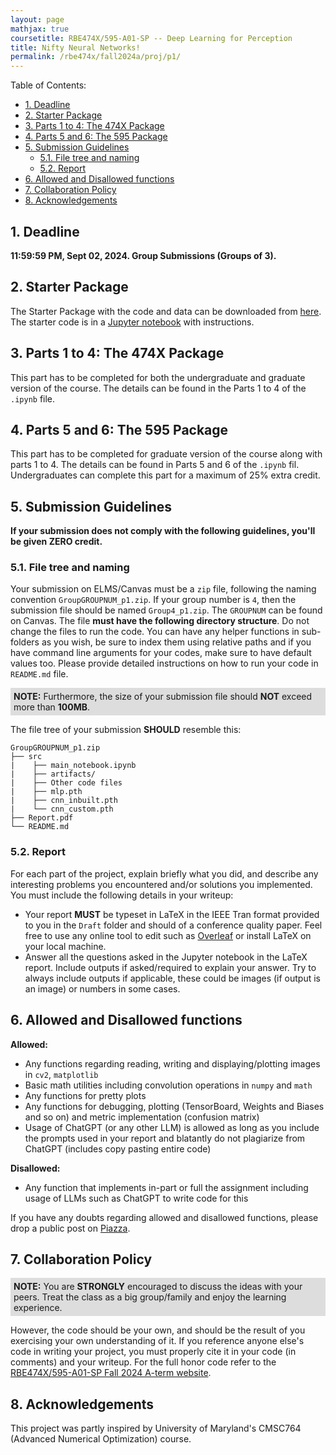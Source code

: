 ```yaml
---
layout: page
mathjax: true
coursetitle: RBE474X/595-A01-SP -- Deep Learning for Perception
title: Nifty Neural Networks!
permalink: /rbe474x/fall2024a/proj/p1/
---
```


Table of Contents:
- [1. Deadline](#due)
- [2. Starter Package](#starterpkg)
- [3. Parts 1 to 4: The 474X Package](#part14)
- [4. Parts 5 and 6: The 595 Package](#part56)
- [5. Submission Guidelines](#sub)
  - [5.1. File tree and naming](#files)
  - [5.2. Report](#report)
- [6. Allowed and Disallowed functions](#funcs)
- [7. Collaboration Policy](#coll)
- [8. Acknowledgements](#ack)

<a name='due'></a>
## 1. Deadline 
**11:59:59 PM, Sept 02, 2024. Group Submissions (Groups of 3).**

<a name='due'></a>
## 2. Starter Package
The Starter Package with the code and data can be downloaded from <a href="https://github.com/pearwpi/rbe474x_p1">here</a>. The starter code is in a <a href="https://jupyter.org/">Jupyter notebook</a> with instructions.

<a name='part14'></a>
## 3. Parts 1 to 4: The 474X Package

This part has to be completed for both the undergraduate and graduate version of the course. The details can be found in the Parts 1 to 4 of the `.ipynb` file.

<a name='part56'></a>
## 4. Parts 5 and 6: The 595 Package

This part has to be completed for graduate version of the course along with parts 1 to 4. The details can be found in Parts 5 and 6 of the `.ipynb` fil. Undergraduates can complete this part for a maximum of 25% extra credit.


<a name='sub'></a>

## 5. Submission Guidelines

**If your submission does not comply with the following guidelines, you'll be given ZERO credit.**

### 5.1. File tree and naming

Your submission on ELMS/Canvas must be a ``zip`` file, following the naming convention ``GroupGROUPNUM_p1.zip``. If your group number is ``4``, then the submission file should be named ``Group4_p1.zip``. The `GROUPNUM` can be found on Canvas. The file **must have the following directory structure**. Do not change the files to run the code. You can have any helper functions in sub-folders as you wish, be sure to index them using relative paths and if you have command line arguments for your codes, make sure to have default values too. Please provide detailed instructions on how to run your code in ``README.md`` file. 

<p style="background-color:#ddd; padding:5px">
<b>NOTE:</b> 
Furthermore, the size of your submission file should <b>NOT</b> exceed more than <b>100MB</b>.
</p>

The file tree of your submission <b>SHOULD</b> resemble this:

```
GroupGROUPNUM_p1.zip
├── src
|    ├── main_notebook.ipynb
|    ├── artifacts/
|    ├── Other code files
|    ├── mlp.pth
|    ├── cnn_inbuilt.pth
|    └── cnn_custom.pth
├── Report.pdf 
└── README.md
```


<a name='report'></a>

### 5.2. Report 
For each part of the project, explain briefly what you did, and describe any interesting problems you encountered and/or solutions you implemented. You must include the following details in your writeup:

- Your report **MUST** be typeset in LaTeX in the IEEE Tran format provided to you in the ``Draft`` folder and should of a conference quality paper. Feel free to use any online tool to edit such as [Overleaf](https://www.overleaf.com) or install LaTeX on your local machine.
- Answer all the questions asked in the Jupyter notebook in the LaTeX report. Include outputs if asked/required to explain your answer. Try to always include outputs if applicable, these could be images (if output is an image) or numbers in some cases. 


<a name='funcs'></a>

## 6. Allowed and Disallowed functions

<b> Allowed:</b>

- Any functions regarding reading, writing and displaying/plotting images in `cv2`, `matplotlib`
- Basic math utilities including convolution operations in `numpy` and `math`
- Any functions for pretty plots
- Any functions for debugging, plotting (TensorBoard, Weights and Biases and so on) and metric implementation (confusion matrix)
- Usage of ChatGPT (or any other LLM) is allowed as long as you include the prompts used in your report and blatantly do not plagiarize from ChatGPT (includes copy pasting entire code)

<b> Disallowed:</b>

- Any function that implements in-part or full the assignment including usage of LLMs such as ChatGPT to write code for this


If you have any doubts regarding allowed and disallowed functions, please drop a public post on [Piazza](https://piazza.com/wpi/fall2024/rbe474x). 

<a name='coll'></a>

## 7. Collaboration Policy

<p style="background-color:#ddd; padding:5px">
<b>NOTE:</b> 
You are <b>STRONGLY</b> encouraged to discuss the ideas with your peers. Treat the class as a big group/family and enjoy the learning experience. 
</p>

However, the code should be your own, and should be the result of you exercising your own understanding of it. If you reference anyone else's code in writing your project, you must properly cite it in your code (in comments) and your writeup. For the full honor code refer to the [RBE474X/595-A01-SP Fall 2024 A-term website](https://pear.wpi.edu/teaching/rbe474x/fall2024a.html).

<a name='ack'></a>

## 8. Acknowledgements

This project was partly inspired by University of Maryland's CMSC764 (Advanced Numerical Optimization) course.

